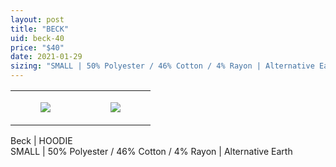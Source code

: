 ```yaml
---
layout: post
title: "BECK"
uid: beck-40
price: "$40"
date: 2021-01-29
sizing: "SMALL | 50% Polyester / 46% Cotton / 4% Rayon | Alternative Earth"
---
```




<table style="width:100%;"><tr><td style="vertical-align:top;">
      <figure class="tmblr-full" data-orig-height="2048" data-orig-width="1365" data-orig-src="https://concertshirts.netlify.app/shirts/0591/0591-01.jpg"><img src="https://64.media.tumblr.com/a88958be30bc7a0cd5be2d048311740a/ce27b37790b66709-2b/s540x810/859132577d88ed5e73aee5c80613ec881b3d3793.jpg" data-orig-height="2048" data-orig-width="1365" data-orig-src="https://concertshirts.netlify.app/shirts/0591/0591-01.jpg"/></figure></td>
    <td style="vertical-align:top;">
      <figure class="tmblr-full" data-orig-height="2048" data-orig-width="1365" data-orig-src="https://concertshirts.netlify.app/shirts/0591/0591-02.jpg"><img src="https://64.media.tumblr.com/7bf1992e6e6be7e30d5928580ea5ac90/ce27b37790b66709-30/s540x810/232c432e290d354b4f1410ad8475cbf10623d6af.jpg" data-orig-height="2048" data-orig-width="1365" data-orig-src="https://concertshirts.netlify.app/shirts/0591/0591-02.jpg"/></figure></td>
  </tr></table><p>
  Beck | HOODIE<br/>SMALL | 50% Polyester / 46% Cotton / 4% Rayon | Alternative Earth
</p>
